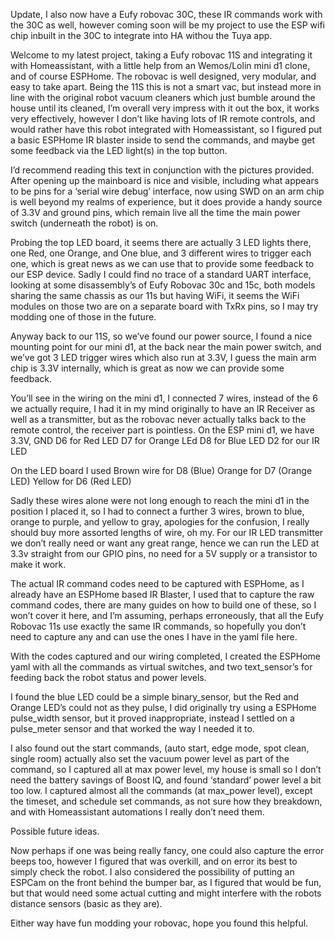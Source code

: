 Update, I also now have a Eufy robovac 30C, these IR commands work with the 30C as well, however coming soon will be my project to use the ESP wifi chip inbuilt in the 30C to integrate into HA withou the Tuya app.

Welcome to my latest project, taking a Eufy robovac 11S and integrating it with Homeassistant, with a little help from an Wemos/Lolin mini d1 clone, and of course ESPHome.
The robovac is well designed, very modular, and easy to take apart.
Being the 11S this is not a smart vac, but instead more in line with the original robot vacuum cleaners which just bumble around the house until its cleaned, I’m overall very impress with it out the box, it works very effectively, however I don’t like having lots of IR remote controls, and would rather have this robot integrated with Homeassistant, so I figured put a basic ESPHome IR blaster inside to send the commands, and maybe get some feedback via the LED light(s) in the top button.

I’d recommend reading this text in conjunction with the pictures provided.
After opening up the mainboard is nice and visible, including what appears to be pins for a ‘serial wire debug’ interface, now using SWD on an arm chip is well beyond my realms of experience, but it does provide a handy source of 3.3V and ground pins, which remain live all the time the main power switch (underneath the robot) is on.

Probing the top LED board, it seems there are actually 3 LED lights there, one Red, one Orange, and One blue, and 3 different wires to trigger each one, which is great news as we can use that to provide some feedback to our ESP device.
Sadly I could find no trace of a standard UART interface, looking at some disassembly’s of Eufy Robovac 30c and 15c, both models sharing the same chassis as our 11s but having WiFi, it seems the WiFi modules on those two are on a separate board with TxRx pins, so I may try modding one of those in the future.

Anyway back to our 11S, so we’ve found our power source, I found a nice mounting point for our mini d1, at the back near the main power switch, and we’ve got 3 LED trigger wires which also run at 3.3V, I guess the main arm chip is 3.3V internally, which is great as now we can provide some feedback.

You’ll see in the wiring on the mini d1, I connected 7 wires, instead of the 6 we actually require, I had it in my mind originally to have an IR Receiver as well as a transmitter, but as the robovac never actually talks back to the remote control, the receiver part is pointless.
On the ESP mini d1, we have 
3.3V, GND
D6 for Red LED
D7 for Orange LEd
D8 for Blue LED
D2 for our IR LED

On the LED board I used 
Brown wire for D8 (Blue)
Orange for D7 (Orange LED)
Yellow for D6 (Red LED)

Sadly these wires alone were not long enough to reach the mini d1 in the position I placed it, so I had to connect a further 3 wires, brown to blue, orange to purple, and yellow to gray, apologies for the confusion, I really should buy more assorted lengths of wire, oh my.
For our IR LED transmitter we don’t really need or want any great range, hence we can run the LED at 3.3v straight from our GPIO pins, no need for a 5V supply or a transistor to make it work.

The actual IR command codes need to be captured with ESPHome, as I already have an ESPHome based IR Blaster, I used that to capture the raw command codes, there are many guides on how to build one of these, so I won’t cover it here, and I’m assuming, perhaps erroneously, that all the Eufy Robovac 11s use exactly the same IR commands, so hopefully you don’t need to capture any and can use the ones I have in the yaml file here.

With the codes captured and our wiring completed, I created the ESPHome yaml with all the commands as virtual switches, and two text_sensor’s for feeding back the robot status and power levels.

I found the blue LED could be a simple binary_sensor, but the Red and Orange LED’s could not as they pulse, I did originally try using a ESPHome pulse_width sensor, but it proved inappropriate, instead I settled on a pulse_meter sensor and that worked the way I needed it to.

I also found out the start commands, (auto start, edge mode, spot clean, single room) actually also set the vacuum power level as part of the command, so I captured all at max power level, my house is small so I don’t need the battery savings of Boost IQ, and found ‘standard’ power level a bit too low.
I captured almost all the commands (at max_power level), except the timeset, and schedule set commands, as not sure how they breakdown, and with Homeassistant automations I really don’t need them.

Possible future ideas.

Now perhaps if one was being really fancy, one could also capture the error beeps too, however I figured that was overkill, and on error its best to simply check the robot.
I also considered the possibility of putting an ESPCam on the front behind the bumper bar, as I figured that would be fun, but that would need some actual cutting and might interfere with the robots distance sensors (basic as they are).

Either way have fun modding your robovac, hope you found this helpful.
